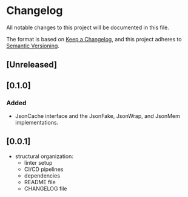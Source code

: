 # Changelog

All notable changes to this project will be documented in this file.

The format is based on [Keep a Changelog](https://keepachangelog.com/en/1.0.0/),
and this project adheres to [Semantic Versioning](https://semver.org/spec/v2.0.0.html).

## [Unreleased]

## [0.1.0]

### Added

- JsonCache interface and the JsonFake, JsonWrap, and JsonMem implementations.

## [0.0.1]

- structural organization:
  - linter setup
  - CI/CD pipelines
  - dependencies
  - README file
  - CHANGELOG file
